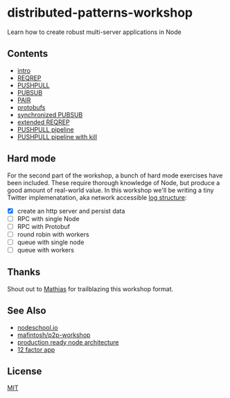 # distributed-patterns-workshop
Learn how to create robust multi-server applications in Node

## Contents
- [intro](00.html)
- [REQREP](01.html)
- [PUSHPULL](02.html)
- [PUBSUB]()
- [PAIR]()
- [protobufs]()
- [synchronized PUBSUB]()
- [extended REQREP]()
- [PUSHPULL pipeline]()
- [PUSHPULL pipeline with kill]()

## Hard mode
For the second part of the workshop, a bunch of hard mode exercises have been
included. These require thorough knowledge of Node, but produce a good amount
of real-world value. In this workshop we'll be writing a tiny Twitter
implemenatation, aka network accessible [log structure][log]:
- [x] create an http server and persist data
- [ ] RPC with single Node
- [ ] RPC with Protobuf
- [ ] round robin with workers
- [ ] queue with single node
- [ ] queue with workers

## Thanks
Shout out to [Mathias](https://github.com/mafintosh) for trailblazing this
workshop format.

## See Also
- [nodeschool.io](https://nodeschool.io)
- [mafintosh/p2p-workshop](https://github.com/mafintosh/p2p-workshop)
- [production ready node architecture](https://www.youtube.com/watch?v=9Qg9q5ABsvE)
- [12 factor app](http://12factor.net/)

## License
[MIT](https://tldrlegal.com/license/mit-license)

[log]: https://engineering.linkedin.com/distributed-systems/log-what-every-software-engineer-should-know-about-real-time-datas-unifying
